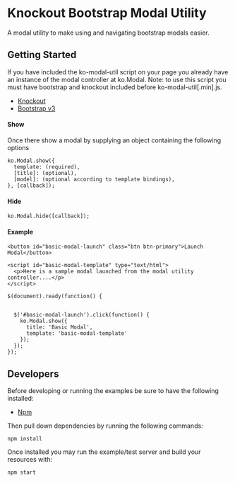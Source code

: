 # Knockout Bootstrap Modal Utility
A modal utility to make using and navigating bootstrap modals easier.

## Getting Started
If you have included the ko-modal-util script on your page you already have an instance of the modal controller at ko.Modal. Note: to use this script you must have bootstrap and knockout included before ko-modal-util[.min].js.
* [Knockout](https://www.knockoutjs.com/)
* [Bootstrap v3](https://www.getboostrap.com/)

#### Show
Once there show a modal by supplying an object containing the following options
```
ko.Modal.show({
  template: (required),
  [title]: (optional),  
  [model]: (optional according to template bindings),  
}, [callback]);
```

#### Hide
```
ko.Modal.hide([callback]);
```

#### Example
```
<button id="basic-modal-launch" class="btn btn-primary">Launch Modal</button>
```
```
<script id="basic-modal-template" type="text/html">
  <p>Here is a sample modal launched from the modal utility controller....</p>
</script>
```
```
$(document).ready(function() {
  
  
  $('#basic-modal-launch').click(function() {
    ko.Modal.show({
      title: 'Basic Modal',
      template: 'basic-modal-template'
    });
  });
});
```

## Developers
Before developing or running the examples be sure to have the following installed:
* [Npm](https://www.npmjs.com/)

Then pull down dependencies by running the following commands:
```
npm install
```
Once installed you may run the example/test server and build your resources with:
```
npm start
```